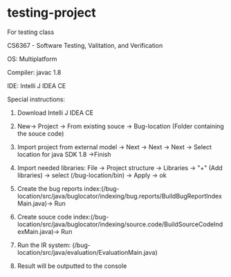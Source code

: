 # testing-project
For testing class

CS6367 - Software Testing, Valitation, and Verification

OS: Multiplatform

Compiler: javac 1.8

IDE: Intelli J IDEA CE

Special instructions: 

1. Download Intelli J IDEA CE

2. New-> Project -> From existing souce -> Bug-location (Folder containing the souce code)

3. Import project from external model -> Next -> Next -> Next -> Select location for java SDK 1.8 ->Finish

4. Import needed libraries: File -> Project structure -> Libraries -> "+" (Add libraries) -> select (/bug-location/bin) -> Apply -> ok

5. Create the bug reports index:(/bug-location/src/java/buglocator/indexing/bug.reports/BuildBugReportIndexMain.java)-> Run 

6. Create souce code index:(/bug-location/src/java/buglocator/indexing/source.code/BuildSourceCodeIndexMain.java)-> Run

7. Run the IR system: (/bug-location/src/java/evaluation/EvaluationMain.java)

8. Result will be outputted to the console
